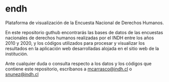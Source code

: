 # endh
Plataforma de visualización de la Encuesta Nacional de Derechos Humanos.

En este repositorio guthub encontrarás las bases de datos de las encuestas nacionales de derechos humanos realizadas por el INDH entre los años 2010 y 2020, y los códigos utilizados para procesar y visualizar los resultados en la aplicación web desarrolladas alojada en el sitio web de la institución.

Ante cualquier duda o consulta respecto a los datos y los códigos que contiene este repositorio, escríbanos a mcarrasco@indh.cl o snunez@indh.cl
